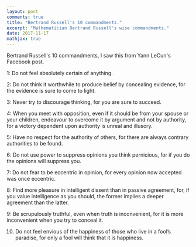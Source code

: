 ```yaml
---
layout: post
comments: true
title: "Bertrand Russell's 10 commandments."
excerpt: "Mathematician Bertrand Russell's wise commandments."
date: 2017-11-17
mathjax: true
---
```


Bertrand Russell's 10 commandments, I saw this from Yann LeCun's Facebook post. 

1: Do not feel absolutely certain of anything.

2: Do not think it worthwhile to produce belief by concealing evidence, for the evidence is sure to come to light.

3: Never try to discourage thinking, for you are sure to succeed.

4: When you meet with opposition, even if it should be from your spouse or your children, endeavour to overcome it by argument and not by authority, for a victory dependent upon authority is unreal and illusory.

5: Have no respect for the authority of others, for there are always contrary authorities to be found.

6: Do not use power to suppress opinions you think pernicious, for if you do the opinions will suppress you.

7: Do not fear to be eccentric in opinion, for every opinion now accepted was once eccentric.

8: Find more pleasure in intelligent dissent than in passive agreement, for, if you value intelligence as you should, the former implies a deeper agreement than the latter.

9: Be scrupulously truthful, even when truth is inconvenient, for it is more inconvenient when you try to conceal it.

10. Do not feel envious of the happiness of those who live in a fool’s paradise, for only a fool will think that it is happiness.

